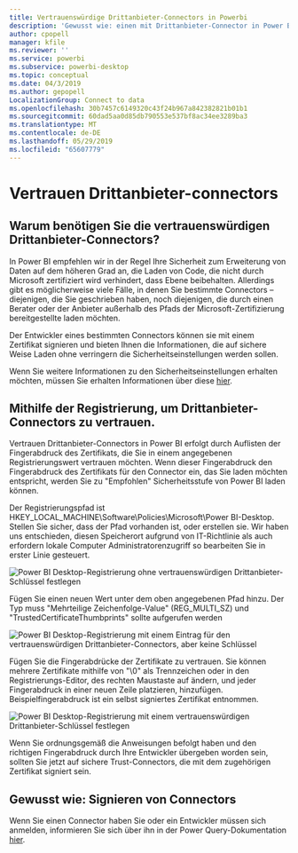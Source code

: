 ```yaml
---
title: Vertrauenswürdige Drittanbieter-Connectors in Powerbi
description: 'Gewusst wie: einen mit Drittanbieter-Connector in Power BI zu vertrauen'
author: cpopell
manager: kfile
ms.reviewer: ''
ms.service: powerbi
ms.subservice: powerbi-desktop
ms.topic: conceptual
ms.date: 04/3/2019
ms.author: gepopell
LocalizationGroup: Connect to data
ms.openlocfilehash: 30b7457c6149320c43f24b967a842382821b01b1
ms.sourcegitcommit: 60dad5aa0d85db790553e537bf8ac34ee3289ba3
ms.translationtype: MT
ms.contentlocale: de-DE
ms.lasthandoff: 05/29/2019
ms.locfileid: "65607779"
---
```

# <a name="trusting-third-party-connectors"></a>Vertrauen Drittanbieter-connectors

## <a name="why-do-you-need-trusted-third-party-connectors"></a>Warum benötigen Sie die vertrauenswürdigen Drittanbieter-Connectors?

In Power BI empfehlen wir in der Regel Ihre Sicherheit zum Erweiterung von Daten auf dem höheren Grad an, die Laden von Code, die nicht durch Microsoft zertifiziert wird verhindert, dass Ebene beibehalten. Allerdings gibt es möglicherweise viele Fälle, in denen Sie bestimmte Connectors – diejenigen, die Sie geschrieben haben, noch diejenigen, die durch einen Berater oder der Anbieter außerhalb des Pfads der Microsoft-Zertifizierung bereitgestellte laden möchten.

Der Entwickler eines bestimmten Connectors können sie mit einem Zertifikat signieren und bieten Ihnen die Informationen, die auf sichere Weise Laden ohne verringern die Sicherheitseinstellungen werden sollen.

Wenn Sie weitere Informationen zu den Sicherheitseinstellungen erhalten möchten, müssen Sie erhalten Informationen über diese [hier](https://docs.microsoft.com/power-bi/desktop-connector-extensibility).

## <a name="using-the-registry-to-trust-third-party-connectors"></a>Mithilfe der Registrierung, um Drittanbieter-Connectors zu vertrauen.

Vertrauen Drittanbieter-Connectors in Power BI erfolgt durch Auflisten der Fingerabdruck des Zertifikats, die Sie in einem angegebenen Registrierungswert vertrauen möchten. Wenn dieser Fingerabdruck den Fingerabdruck des Zertifikats für den Connector ein, das Sie laden möchten entspricht, werden Sie zu "Empfohlen" Sicherheitsstufe von Power BI laden können. 

Der Registrierungspfad ist HKEY_LOCAL_MACHINE\Software\Policies\Microsoft\Power BI-Desktop. Stellen Sie sicher, dass der Pfad vorhanden ist, oder erstellen sie. Wir haben uns entschieden, diesen Speicherort aufgrund von IT-Richtlinie als auch erfordern lokale Computer Administratorenzugriff so bearbeiten Sie in erster Linie gesteuert. 

![Power BI Desktop-Registrierung ohne vertrauenswürdigen Drittanbieter-Schlüssel festlegen](media/desktop-trusted-third-party-connectors/desktoptrustedthird1.png)

Fügen Sie einen neuen Wert unter dem oben angegebenen Pfad hinzu. Der Typ muss "Mehrteilige Zeichenfolge-Value" (REG_MULTI_SZ) und "TrustedCertificateThumbprints" sollte aufgerufen werden 

![Power BI Desktop-Registrierung mit einem Eintrag für den vertrauenswürdigen Drittanbieter-Connectors, aber keine Schlüssel](media/desktop-trusted-third-party-connectors/desktoptrustedthird2.png)

Fügen Sie die Fingerabdrücke der Zertifikate zu vertrauen. Sie können mehrere Zertifikate mithilfe von "\0" als Trennzeichen oder in den Registrierungs-Editor, des rechten Maustaste auf ändern, und jeder Fingerabdruck in einer neuen Zeile platzieren, hinzufügen. Beispielfingerabdruck ist ein selbst signiertes Zertifikat entnommen. 

 ![Power BI Desktop-Registrierung mit einem vertrauenswürdigen Drittanbieter-Schlüssel festlegen](media/desktop-trusted-third-party-connectors/desktoptrustedthird3.png)

Wenn Sie ordnungsgemäß die Anweisungen befolgt haben und den richtigen Fingerabdruck durch Ihre Entwickler übergeben worden sein, sollten Sie jetzt auf sichere Trust-Connectors, die mit dem zugehörigen Zertifikat signiert sein.

## <a name="how-to-sign-connectors"></a>Gewusst wie: Signieren von Connectors

Wenn Sie einen Connector haben Sie oder ein Entwickler müssen sich anmelden, informieren Sie sich über ihn in der Power Query-Dokumentation [hier](https://docs.microsoft.com/power-query/handlingconnectorsigning).
